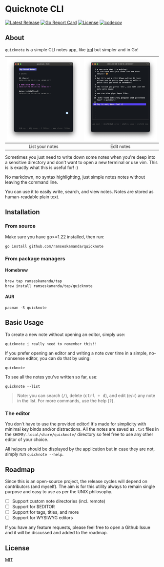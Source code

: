 # Quicknote CLI

[![Latest Release](https://img.shields.io/github/release/ramseskamanda/quicknote.svg)](https://github.com/ramseskamanda/quicknote/releases)
[![Go Report Card](https://goreportcard.com/badge/github.com/ramseskamanda/quicknote)](https://goreportcard.com/report/github.com/ramseskamanda/quicknote)
[![License](https://img.shields.io/github/license/ramseskamanda/quicknote)](https://github.com/ramseskamanda/quicknote/blob/master/LICENSE)
[![codecov](https://codecov.io/gh/ramseskamanda/quicknote/graph/badge.svg?token=MNDQOUZMEJ)](https://codecov.io/gh/ramseskamanda/quicknote)

## About

`quicknote` is a simple CLI notes app, like [jrnl](https://jrnl.sh/en/stable/usage/) but simpler and in Go!

| ![Menu screenshot](/docs/screenshots/menu.png) | ![Editor screenshot](/docs/screenshots/editor.png) |
|:----------------------------------------------:|:--------------------------------------------------:|
|                List your notes                 |                     Edit notes                     |

Sometimes you just need to write down some notes when you're deep into
a sensitive directory and don't want to open a new terminal or use vim.
This is is exactly what this is useful for! :)

No markdown, no syntax highlighting, just simple notes notes without leaving the command line.

You can use it to easily write, search, and view notes. Notes are stored as human-readable plain text.

## Installation

### From source

Make sure you have go>=1.22 installed, then run:

```shell
go install github.com/ramseskamanda/quicknote
```

### From package managers

#### Homebrew

```shell
brew tap ramseskamanda/tap
brew install ramseskamanda/tap/quicknote
```

#### AUR

```shell
pacman -S quicknote
```

## Basic Usage

To create a new note without opening an editor, simply use:

```shell
quicknote i really need to remember this!!
```

If you prefer opening an editor and writing a note over time in a simple, no-nonsense editor, you can do that by using:

```shell
quicknote
```

To see all the notes you've written so far, use:

```shell
quicknote --list
```

> Note: you can search (<kbd>/</kbd>), delete (<kbd>ctrl + d</kbd>), and edit (<kbd>e</kbd>/<kbd>⏎</kbd>) any note in the list. For more commands, use the help (<kbd>?</kbd>).

### The editor

You don't have to use the provided editor! It's made for simplicity with minimal key binds and/or distractions.
All the notes are saved as `.txt` files in the `$HOME/.local/share/quicknote/` directory so feel free to use any other editor of your choice.

All helpers should be displayed by the application but in case they are not, simply run `quicknote --help`.

## Roadmap

Since this is an open-source project, the release cycles will depend on contributors (and myself).
The aim is for this utility always to remain single purpose and easy to use as per the UNIX philosophy.

- [ ] Support custom note directories (incl. remote)
- [ ] Support for $EDITOR
- [ ] Support for tags, titles, and more
- [ ] Support for WYSIWYG editors

If you have any feature requests, please feel free to open a Github Issue and it will be discussed and added to the roadmap.

## License

[MIT](/LICENSE)
